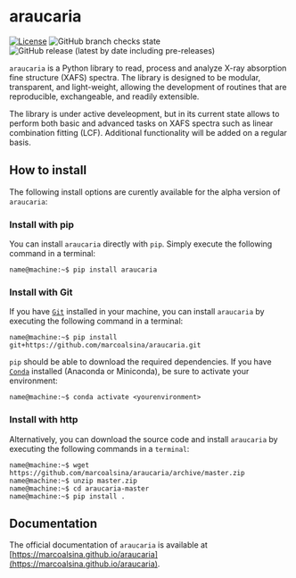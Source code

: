 # araucaria

[![License](https://img.shields.io/badge/License-BSD%202--Clause-green.svg)](https://github.com/marcoalsina/araucaria/blob/master/LICENSE)
![GitHub branch checks state](https://img.shields.io/github/checks-status/marcoalsina/araucaria/master)
![GitHub release (latest by date including pre-releases)](https://img.shields.io/github/v/release/marcoalsina/araucaria?include_prereleases)


`araucaria` is a Python library to read, process and analyze X-ray absorption fine structure 
(XAFS) spectra. The library is designed to be modular, transparent, and light-weight, allowing 
the development of routines that are reproducible, exchangeable, and readily extensible.

The library is under active develeopment, but in its current state allows to perform both
basic and advanced tasks on XAFS spectra such as linear combination fitting (LCF). 
Additional functionality will be added on a regular basis.

## How to install
The following install options are curently available for the alpha version of `araucaria`:

### Install with pip

You can install `araucaria` directly with ``pip``. Simply execute the following command in a terminal:

 ```console
 name@machine:~$ pip install araucaria
 ```

### Install with Git

If you have [`Git`](https://git-scm.com/) installed in your machine, you can install ``araucaria`` by executing the following command in a terminal:

```console
name@machine:~$ pip install git+https://github.com/marcoalsina/araucaria.git
```

``pip`` should be able to download the required dependencies.
If you have [`Conda`](https://docs.conda.io/en/latest/) installed (Anaconda or Miniconda), be sure to activate your environment:

```console
name@machine:~$ conda activate <yourenvironment>
```

### Install with http

Alternatively, you can download the source code and install ``araucaria`` by executing the following commands in a  `terminal`:

```console
name@machine:~$ wget https://github.com/marcoalsina/araucaria/archive/master.zip
name@machine:~$ unzip master.zip
name@machine:~$ cd araucaria-master
name@machine:~$ pip install .
```

## Documentation

The official documentation of `araucaria` is available at 
[https://marcoalsina.github.io/araucaria](https://marcoalsina.github.io/araucaria).

